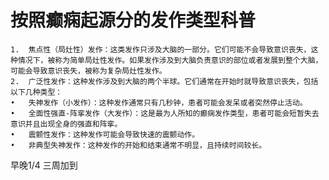 # 按照癫痫起源分的发作类型科普
	1.	焦点性（局灶性）发作：这类发作只涉及大脑的一部分。它们可能不会导致意识丧失，这种情况下，被称为简单局灶性发作。如果发作涉及到大脑负责意识的部位或者发展到整个大脑，可能会导致意识丧失，被称为复杂局灶性发作。
	2.	广泛性发作：这种发作涉及到大脑的两个半球。它们通常在开始时就导致意识丧失，包括以下几种类型：
	•	失神发作（小发作）：这种发作通常只有几秒钟，患者可能会发呆或者突然停止活动。
	•	全面性强直-阵挛发作（大发作）：这是最为人所知的癫痫发作类型，患者可能会短暂失去意识并且出现全身的强直和阵挛。
	•	震颤性发作：这种发作可能会导致快速的震颤动作。
	•	非典型失神发作：这种发作的开始和结束通常不明显，且持续时间较长。
	


早晚1/4 三周加到 
